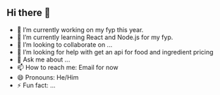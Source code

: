 ## Hi there 👋

<!--
**Jayze06/Jayze06** is a ✨ _special_ ✨ repository because its `README.md` (this file) appears on your GitHub profile.
-->

- 🔭 I’m currently working on my fyp this year.
- 🌱 I’m currently learning React and Node.js for my fyp.
- 👯 I’m looking to collaborate on ...
- 🤔 I’m looking for help with get an api for food and ingredient pricing
- 💬 Ask me about ...
- 📫 How to reach me: Email for now
- 😄 Pronouns: He/Him
- ⚡ Fun fact: ...
